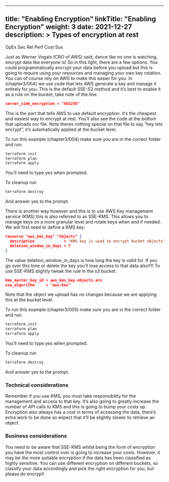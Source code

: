 
---
title: "Enabling Encryption"
linkTitle: "Enabling Encryption"
weight: 3 
date: 2021-12-27
description: >
  Types of encryption at rest
---
<span class=opex-sec>OpEx</span>
<span class=sec-on>Sec</span>
<span class=rel-off>Rel</span>
<span class=perf-sec>Perf</span>
<span class=cost-sec>Cost</span>
<span class=sus-off>Sus</span>

Just as Werner Vogals (CRO of AWS) said, dance like no one is watching, encrypt data like everyone is! So in this light, there are a few options. You could programmatically encrypt your data before you upload but this is going to require using your resources and managing your own key rotation. You can of course rely on AWS to make this easier for you. In (chapter3/004) we use code that lets AWS generate a key and manage it entirely for you. This is the default SSE-S3 method and it’s best to enable it as a rule on the bucket, take note of the line:
  ```json
  server_side_encryption = "AES256"
  ```
This is the part that tells AWS to use default encryption. It’s the cheapest and easiest way to encrypt at rest. You’ll also see the code at the bottom that uploads our file. Note theres nothing special on that file to say “hey lets encrypt”, it’s automatically applied at the bucket level.

To run this example (chapter3/004) make sure you are in the correct folder and run:
  ```bash
  terraform init
  terraform plan
  terraform apply
  ```
You’ll need to type yes when prompted.

To cleanup run
  ```bash
  terraform destroy
  ```
And answer yes to the prompt.

There is another way however and this is to use AWS Key management service (KMS) this is also referred to as SSE-KMS. This allows you to manage keys on a more granular level and rotate keys when and if needed. We will first need to define a KMS key:
```json
resource "aws_kms_key" "objects" {
  description             = "KMS key is used to encrypt bucket objects"
  deletion_window_in_days = 7
}
```
The value deletion_window_in_days is how long the key is valid for. If you go over this time or delete the key you’ll lose access to that data also!!!! To use SSE-KMS slightly tweak the rule in the s3 bucket:
  ```json
  kms_master_key_id = aws_kms_key.objects.arn
  sse_algorithm     = "aws:kms"
  ```
Note that the object we upload has no changes because we are applying this at the bucket level.

To run this example (chapter3/005) make sure you are in the correct folder and run:
  ```bash
  terraform init
  terraform plan
  terraform apply
  ```
You’ll need to type yes when prompted.

To cleanup run
  ```bash
  terraform destroy
  ```
And answer yes to the prompt.

### Technical considerations
Remember if you use KMS, you must take responsibility for the management and access to that key. It’s also going to greatly increase the number of API calls to KMS and this is going to bump your costs up. Encryption also always has a cost in terms of accessing the data, there’s extra work to be done so expect that it’ll be slightly slower to retrieve an object.

### Business considerations
You need to be aware that SSE-KMS whilst being the form of encryption you have the most control over is going to increase your costs. However, it may be the more suitable encryption if the data has been classified as highly sensitive. You can use different encryption on different buckets, so classify your data accordingly and pick the right encryption for you, but please do encrypt!

